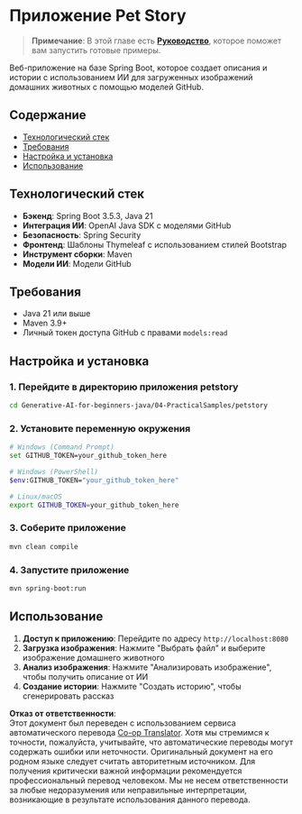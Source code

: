 <!--
CO_OP_TRANSLATOR_METADATA:
{
  "original_hash": "69dffd84127360d3f9446b89de471abe",
  "translation_date": "2025-07-21T18:30:30+00:00",
  "source_file": "04-PracticalSamples/petstory/README.md",
  "language_code": "ru"
}
-->
# Приложение Pet Story

>**Примечание**: В этой главе есть [**Руководство**](./TUTORIAL.md), которое поможет вам запустить готовые примеры.

Веб-приложение на базе Spring Boot, которое создает описания и истории с использованием ИИ для загруженных изображений домашних животных с помощью моделей GitHub.

## Содержание

- [Технологический стек](../../../../04-PracticalSamples/petstory)
- [Требования](../../../../04-PracticalSamples/petstory)
- [Настройка и установка](../../../../04-PracticalSamples/petstory)
- [Использование](../../../../04-PracticalSamples/petstory)

## Технологический стек

- **Бэкенд**: Spring Boot 3.5.3, Java 21
- **Интеграция ИИ**: OpenAI Java SDK с моделями GitHub
- **Безопасность**: Spring Security
- **Фронтенд**: Шаблоны Thymeleaf с использованием стилей Bootstrap
- **Инструмент сборки**: Maven
- **Модели ИИ**: Модели GitHub

## Требования

- Java 21 или выше
- Maven 3.9+
- Личный токен доступа GitHub с правами `models:read`

## Настройка и установка

### 1. Перейдите в директорию приложения petstory
```bash
cd Generative-AI-for-beginners-java/04-PracticalSamples/petstory
```

### 2. Установите переменную окружения
   ```bash
   # Windows (Command Prompt)
   set GITHUB_TOKEN=your_github_token_here
   
   # Windows (PowerShell)
   $env:GITHUB_TOKEN="your_github_token_here"
   
   # Linux/macOS
   export GITHUB_TOKEN=your_github_token_here
   ```

### 3. Соберите приложение
```bash
mvn clean compile
```

### 4. Запустите приложение
```bash
mvn spring-boot:run
```

## Использование

1. **Доступ к приложению**: Перейдите по адресу `http://localhost:8080`
2. **Загрузка изображения**: Нажмите "Выбрать файл" и выберите изображение домашнего животного
3. **Анализ изображения**: Нажмите "Анализировать изображение", чтобы получить описание от ИИ
4. **Создание истории**: Нажмите "Создать историю", чтобы сгенерировать рассказ

**Отказ от ответственности**:  
Этот документ был переведен с использованием сервиса автоматического перевода [Co-op Translator](https://github.com/Azure/co-op-translator). Хотя мы стремимся к точности, пожалуйста, учитывайте, что автоматические переводы могут содержать ошибки или неточности. Оригинальный документ на его родном языке следует считать авторитетным источником. Для получения критически важной информации рекомендуется профессиональный перевод человеком. Мы не несем ответственности за любые недоразумения или неправильные интерпретации, возникающие в результате использования данного перевода.